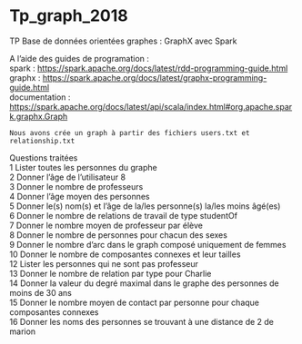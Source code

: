 # Tp_graph_2018
TP Base de données orientées graphes : GraphX avec Spark
  
  A l’aide des guides de programation : <br />
  spark : https://spark.apache.org/docs/latest/rdd-programming-guide.html <br />
  graphx : https://spark.apache.org/docs/latest/graphx-programming-guide.html <br />
  documentation : https://spark.apache.org/docs/latest/api/scala/index.html#org.apache.spark.graphx.Graph <br />
	
	Nous avons crée un graph à partir des fichiers users.txt et relationship.txt

Questions traitées <br />
1 Lister toutes les personnes du graphe <br />
2 Donner l’âge de l’utilisateur 8 <br />
3 Donner le nombre de professeurs <br />
4 Donner l’âge moyen des personnes <br />
5 Donner le(s) nom(s) et l’âge de la/les personne(s) la/les moins âgé(es) <br />
6 Donner le nombre de relations de travail de type studentOf <br />
7 Donner le nombre moyen de professeur par élève <br />
8 Donner le nombre de personnes pour chacun des sexes <br />
9 Donner le nombre d’arc dans le graph composé uniquement de femmes <br />
10 Donner le nombre de composantes connexes et leur tailles <br />
12 Lister les personnes qui ne sont pas professeur <br />
13 Donner le nombre de relation par type pour Charlie <br />
14 Donner la valeur du degré maximal dans le graphe des personnes de moins de 30 ans <br />
15 Donner le nombre moyen de contact par personne pour chaque composantes connexes <br />
16 Donner les noms des personnes se trouvant à une distance de 2 de marion <br />
